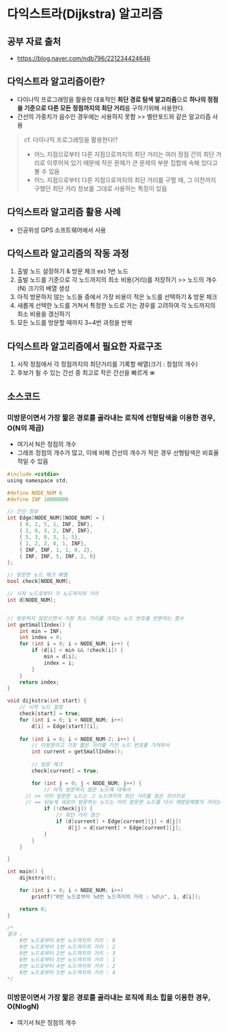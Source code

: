 # 다익스트라(Dijkstra) 알고리즘

## 공부 자료 출처
- https://blog.naver.com/ndb796/221234424646

## 다익스트라 알고리즘이란?
- 다이나믹 프로그래밍을 활용한 대표적인 **최단 경로 탐색 알고리즘**으로 **하나의 정점을 기준으로 다른 모든 정점까지의 최단 거리**를 구하기위해 사용한다.
- 간선의 가중치가 음수인 경우에는 사용하지 못함 >> 벨만포드와 같은 알고리즘 사용

> cf. 다이나믹 프로그래밍을 활용한다!?
> - 어느 지점으로부터 다른 지점으로까지의 최단 거리는 여러 정점 간의 최단 거리로 이루어져 있기 때문에 작은 문제가 큰 문제의 부분 집합에 속해 있다고 볼 수 있음
> - 어느 지점으로부터 다른 지점으로까지의 최단 거리를 구할 때, 그 이전까지 구했던 최단 거리 정보를 그대로 사용하는 특징이 있음

## 다익스트라 알고리즘 활용 사례
- 인공위성 GPS 소프트웨어에서 사용

## 다익스트라 알고리즘의 작동 과정
1. 출발 노드 설정하기 & 방문 체크 ex) 1번 노드
2. 출발 노드를 기준으로 각 노드까지의 최소 비용(거리)를 저장하기 >> 노드의 개수(N) 크기의 배열 생성
3. 아직 방문하지 않는 노드들 중에서 가장 비용이 적은 노드를 선택하기 & 방문 체크
4. 새롭게 선택한 노드를 거쳐서 특정한 노드로 가는 경우를 고려하여 각 노드까지의 최소 비용을 갱신하기
5. 모든 노드를 방문할 때까지 3~4번 과정을 반복

## 다익스트라 알고리즘에서 필요한 자료구조
1. 시작 정점에서 각 정점까지의 최단거리를 기록할 배열(크기 : 정점의 개수)
2. 후보가 될 수 있는 간선 중 최고로 작은 간선을 빠르게 ㅃ

## 소스코드

### 미방문이면서 가장 짧은 경로를 골라내는 로직에 **선형탐색**을 이용한 경우, O(N의 제곱)
- 여기서 N은 정점의 개수
- 그래프 정점의 개수가 많고, 이에 비해 간선의 개수가 적은 경우 선형탐색은 비효율적일 수 있음

```C
#include <cstdio>
using namespace std;

#define NODE_NUM 6
#define INF 10000000

// 간선 정보
int Edge[NODE_NUM][NODE_NUM] = {
	{ 0, 2, 5, 1, INF, INF},
	{ 2, 0, 3, 2, INF, INF},
	{ 5, 3, 0, 3, 1, 5},
	{ 1, 2, 3, 0, 1, INF},
	{ INF, INF, 1, 1, 0, 2},
	{ INF, INF, 5, INF, 2, 0}
};

// 방문한 노드 체크 배열
bool check[NODE_NUM];

// 시작 노드로부터 각 노드까지의 거리
int d[NODE_NUM];


// 방문하지 않았으면서 가장 최소 거리를 가지는 노드 번호를 반환하는 함수
int getSmallIndex() {
	int min = INF;
	int index = 0;
	for (int i = 0; i < NODE_NUM; i++) {
		if (d[i] < min && !check[i]) {
			min = d[i];
			index = i;
		}
	}
	return index;
}

void dijkstra(int start) {
	// 시작 노드 설정
	check[start] = true;
	for (int i = 0; i < NODE_NUM; i++)
		d[i] = Edge[start][i];
	
	for (int i = 0; i < NODE_NUM-2; i++) {
		// 미방문이고 가장 짧은 거리를 가진 노드 번호를 가져와서
		int current = getSmallIndex();
		
		// 방문 체크
		check[current] = true;

		for (int j = 0; j < NODE_NUM; j++) {
			// 아직 방문하지 않은 노드에 대해서
      // >> 이미 방문한 노드는 그 노드까지의 최단 거리를 찾은 것이므로 
      // == 뒤늦게 새로이 방문하는 노드는 이미 방문한 노드를 다시 재방문해봤자 거리는 길면 더 길었지 짧아지지 않음
			if (!check[j]) {
				// 최단 거리 갱신
				if (d[current] + Edge[current][j] < d[j])
					d[j] = d[current] + Edge[current][j];
			}
		}
	}

}

int main() {
	dijkstra(0);

	for (int i = 0; i < NODE_NUM; i++)
		printf("0번 노드로부터 %d번 노드까지의 거리 : %d\n", i, d[i]);

	return 0;
}

/*
결과 :
	0번 노드로부터 0번 노드까지의 거리 : 0
	0번 노드로부터 1번 노드까지의 거리 : 2
	0번 노드로부터 2번 노드까지의 거리 : 3
	0번 노드로부터 3번 노드까지의 거리 : 1
	0번 노드로부터 4번 노드까지의 거리 : 2
	0번 노드로부터 5번 노드까지의 거리 : 4
*/
```


### 미방문이면서 가장 짧은 경로를 골라내는 로직에 **최소 힙**을 이용한 경우, O(NlogN)
- 여기서 N은 정점의 개수
